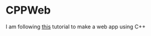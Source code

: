 # CPPWeb
I am following [this](https://www.youtube.com/watch?v=ogtjetYs7oc) tutorial to make a web app using C++